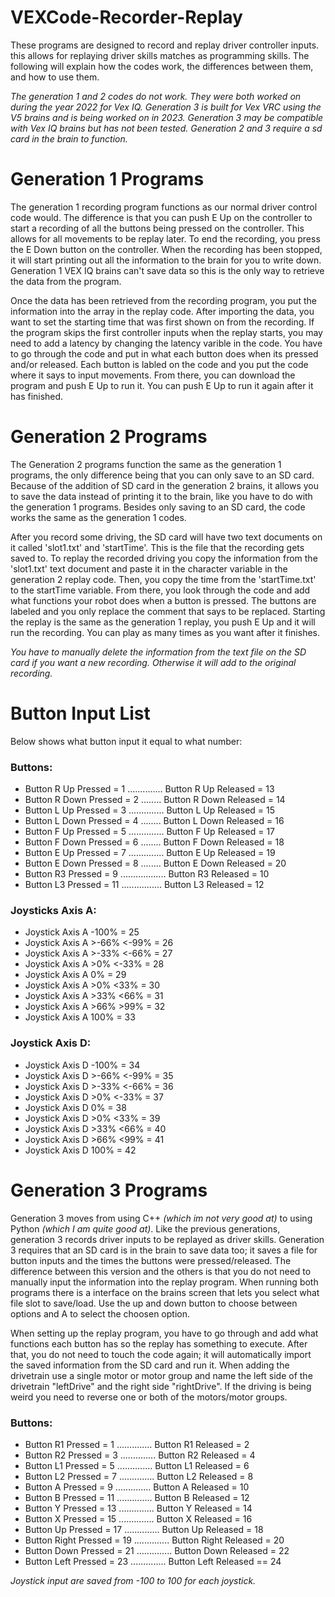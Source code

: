# VEXCode-Recorder-Replay

These programs are designed to record and replay driver controller inputs. this allows for replaying driver skills matches as programming skills. The following will explain how the codes work, the differences between them, and how to use them. 

*The generation 1 and 2 codes do not work. They were both worked on during the year 2022 for Vex IQ. Generation 3 is built for Vex VRC using the V5 brains and is being worked on in 2023. Generation 3 may be compatible with Vex IQ brains but has not been tested. Generation 2 and 3 require a sd card in the brain to function.*

# Generation 1 Programs
The generation 1 recording program functions as our normal driver control code would. The difference is that you can push E Up on the controller to start a recording of all the buttons being pressed on the controller. This allows for all movements to be replay later. To end the recording, you press the E Down button on the controller. When the recording has been stopped, it will start printing out all the information to the brain for you to write down. Generation 1 VEX IQ brains can't save data so this is the only way to retrieve the data from the program. 

Once the data has been retrieved from the recording program, you put the information into the array in the replay code. After importing the data, you want to set the starting time that was first shown on from the recording. If the program skips the first controller inputs when the replay starts, you may need to add a latency by changing the latency varible in the code. You have to go through the code and put in what each button does when its pressed and/or released. Each button is labled on the code and you put the code where it says to input movements. From there, you can download the program and push E Up to run it. You can push E Up to run it again after it has finished.

# Generation 2 Programs
The Generation 2 programs function the same as the generation 1 programs, the only difference being that you can only save to an SD card. Because of the addition of SD card in the generation 2 brains, it allows you to save the data instead of printing it to the brain, like you have to do with the generation 1 programs. Besides only saving to an SD card, the code works the same as the generation 1 codes.

After you record some driving, the SD card will have two text documents on it called 'slot1.txt' and 'startTime'. This is the file that the recording gets saved to. To replay the recorded driving you copy the information from the 'slot1.txt' text document and paste it in the character variable in the generation 2 replay code. Then, you copy the time from the 'startTime.txt' to the startTime variable. From there, you look through the code and add what functions your robot does when a button is pressed. The buttons are labeled and you only replace the comment that says to be replaced. Starting the replay is the same as the generation 1 replay, you push E Up and it will run the recording. You can play as many times as you want after it finishes.

*You have to manually delete the information from the text file on the SD card if you want a new recording. Otherwise it will add to the original recording.*

# Button Input List
Below shows what button input it equal to what number:

### Buttons:

- Button R Up Pressed = 1 .............. Button R Up Released = 13 
- Button R Down Pressed = 2 ........ Button R Down Released = 14
- Button L Up Pressed = 3 .............. Button L Up Released = 15
- Button L Down Pressed = 4 ........ Button L Down Released = 16
- Button F Up Pressed = 5 .............. Button F Up Released = 17
- Button F Down Pressed = 6 ........ Button F Down Released = 18
- Button E Up Pressed = 7 .............. Button E Up Released = 19
- Button E Down Pressed = 8 ........ Button E Down Released = 20
- Button R3 Pressed = 9 .................. Button R3 Released = 10
- Button L3 Pressed = 11 ................ Button L3 Released = 12

### Joysticks Axis A:
- Joystick Axis A -100% = 25
- Joystick Axis A >-66% <-99% = 26
- Joystick Axis A >-33% <-66% = 27
- Joystick Axis A >0% <-33% = 28
- Joystick Axis A 0% = 29
- Joystick Axis A >0% <33% = 30
- Joystick Axis A >33% <66% = 31
- Joystick Axis A >66% >99% = 32
- Joystick Axis A 100% = 33

### Joystick Axis D:
- Joystick Axis D -100% = 34
- Joystick Axis D >-66% <-99% = 35
- Joystick Axis D >-33% <-66% = 36
- Joystick Axis D >0% <-33% = 37
- Joystick Axis D 0% = 38
- Joystick Axis D >0% <33% = 39
- Joystick Axis D >33% <66% = 40
- Joystick Axis D >66% <99% = 41
- Joystick Axis D 100% = 42

# Generation 3 Programs

Generation 3 moves from using C++ *(which im not very good at)* to using Python *(which I am quite good at)*. Like the previous generations, generation 3 records driver inputs to be replayed as driver skills. Generation 3 requires that an SD card is in the brain to save data too; it saves a file for button inputs and the times the buttons were pressed/released. The difference between this version and the others is that you do not need to manually input the information into the replay program. When running both programs there is a interface on the brains screen that lets you select what file slot to save/load. Use the up and down button to choose between options and A to select the choosen option.

When setting up the replay program, you have to go through and add what functions each button has so the replay has something to execute. After that, you do not need to touch the code again; it will automatically import the saved information from the SD card and run it. When adding the drivetrain use a single motor or motor group and name the left side of the drivetrain "leftDrive" and the right side "rightDrive". If the driving is being weird you need to reverse one or both of the motors/motor groups.

### Buttons:
- Button R1 Pressed = 1 .............. Button R1 Released = 2
- Button R2 Pressed = 3 .............. Button R2 Released = 4
- Button L1 Pressed = 5 .............. Button L1 Released = 6
- Button L2 Pressed = 7 .............. Button L2 Released = 8
- Button A Pressed = 9 .............. Button A Released = 10
- Button B Pressed = 11 .............. Button B Released = 12
- Button Y Pressed = 13 .............. Button Y Released = 14
- Button X Pressed = 15 .............. Button X Released = 16
- Button Up Pressed = 17 .............. Button Up Released = 18
- Button Right Pressed = 19 .............. Button Right Released = 20
- Button Down Pressed = 21 .............. Button Down Released = 22
- Button Left Pressed = 23 .............. Button Left Released == 24

*Joystick input are saved from -100 to 100 for each joystick.*
